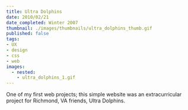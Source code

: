 ```yaml
---
title: Ultra Dolphins
date: 2010/02/21
date_completed: Winter 2007
thumbnail: ./images/thumbnails/ultra_dolphins_thumb.gif
published: false
tags:
- UX
- design
- css
- web
images:
  - nested:
    - ultra_dolphins_1.gif
---
```


One of my first web projects; this simple website was an extracurricular project for Richmond, VA friends, Ultra Dolphins.
